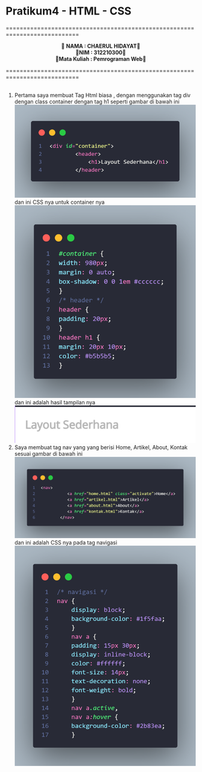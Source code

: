 # Pratikum4 - HTML - CSS

===========================================================================<br>
<p align="center">
 &#128640 <b>NAMA          :  CHAERUL HIDAYAT</b>&#128640 <br> 
  &#128640<b>NIM           :  312210300</b>&#128640 <br>
 &#128640<b>Mata Kuliah   :  Pemrograman Web</b>&#128640 <br>
</p>
===========================================================================<br><br>

1. Pertama saya membuat Tag Html biasa , dengan menggunakan tag div  dengan class container dengan tag h1  seperti gambar di bawah ini <br>
![Container](1.png) <br>
dan ini CSS nya untuk container nya <br>
![CSS](<foto readme/css container.png>) <br>
dan ini adalah hasil tampilan nya <br>
![Alt text](<foto readme/2.png>)<br>
2. Saya membuat tag nav yang yang berisi Home, Artikel, About, Kontak sesuai gambar di bawah ini <br>
![Navigasi](<foto readme/3.png>) <br>
dan ini adalah CSS nya pada tag navigasi <br>
![navigasi](<foto readme/css navigasi.png>) <br>
